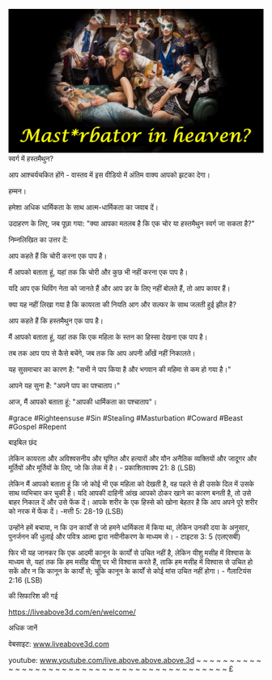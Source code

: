 ![Video cover image](../cover.jpg)
स्वर्ग में हस्तमैथुन?

आप आश्चर्यचकित होंगे - वास्तव में इस वीडियो में अंतिम वाक्य आपको झटका देगा।

हम्मन।

हमेशा अधिक धार्मिकता के साथ आत्म-धार्मिकता का जवाब दें।

उदाहरण के लिए, जब पूछा गया: "क्या आपका मतलब है कि एक चोर या हस्तमैथुन स्वर्ग जा सकता है?"

निम्नलिखित का उत्तर दें:

आप कहते हैं कि चोरी करना एक पाप है।

मैं आपको बताता हूं, यहां तक ​​कि चोरी और कुछ भी नहीं करना एक पाप है।

यदि आप एक थिविंग नेता को जानते हैं और आप डर के लिए नहीं बोलते हैं, तो आप कायर हैं।

क्या यह नहीं लिखा गया है कि कायरता की नियति आग और सल्फर के साथ जलती हुई झील है?

आप कहते हैं कि हस्तमैथुन एक पाप है।

मैं आपको बताता हूं, यहां तक ​​कि एक महिला के स्तन का हिस्सा देखना एक पाप है।

तब तक आप पाप से कैसे बचेंगे, जब तक कि आप अपनी आँखें नहीं निकालते।

यह सुसमाचार का कारण है: "सभी ने पाप किया है और भगवान की महिमा से कम हो गया है।"

आपने यह सुना है: "अपने पाप का पश्चाताप।"

आज, मैं आपको बताता हूं: "आपकी धार्मिकता का पश्चाताप"।


#grace #Righteensuse #Sin #Stealing #Masturbation #Coward #Beast #Gospel #Repent


बाइबिल छंद

लेकिन कायरता और अविश्वसनीय और घृणित और हत्यारों और यौन अनैतिक व्यक्तियों और जादूगर और मूर्तियों और मूर्तियों के लिए, जो कि लेक में है। - प्रकाशितवाक्य 21: 8 (LSB)

लेकिन मैं आपको बताता हूं कि जो कोई भी एक महिला को देखती है, वह पहले से ही उसके दिल में उसके साथ व्यभिचार कर चुकी है। यदि आपकी दाहिनी आंख आपको ठोकर खाने का कारण बनती है, तो उसे बाहर निकाल दें और उसे फेंक दें। आपके शरीर के एक हिस्से को खोना बेहतर है कि आप अपने पूरे शरीर को नरक में फेंक दें। -मत्ती 5: 28-19 (LSB)

उन्होंने हमें बचाया, न कि उन कार्यों से जो हमने धार्मिकता में किया था, लेकिन उनकी दया के अनुसार, पुनर्जनन की धुलाई और पवित्र आत्मा द्वारा नवीनीकरण के माध्यम से। - टाइटस 3: 5 (एलएसबी)

फिर भी यह जानकर कि एक आदमी कानून के कार्यों से उचित नहीं है, लेकिन यीशु मसीह में विश्वास के माध्यम से, यहां तक ​​कि हम मसीह यीशु पर भी विश्वास करते हैं, ताकि हम मसीह में विश्वास से उचित हो सकें और न कि कानून के कार्यों से; चूंकि कानून के कार्यों से कोई मांस उचित नहीं होगा। - गैलाटियंस 2:16 (LSB)


की सिफारिश की गई

https://liveabove3d.com/en/welcome/


अधिक जानें

वेबसाइट: www.liveabove3d.com

youtube: www.youtube.com/live.above.above.above.3d ~ ~ ~ ~ ~ ~ ~ ~ ~ ~ ~ ~ ~ ~ ~ ~ ~ ~ ~ ~ ~ ~ ~ ~ ~ ~ ~ ~ ~ ~ ~ ~ ~ ~ ~ ~ ~ ~ ~ ~ ~ ~ ~ £




